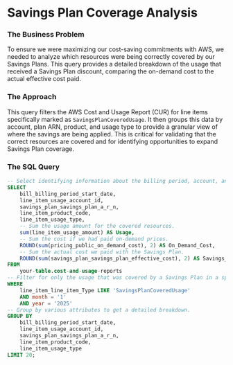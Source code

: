 # Savings Plan Coverage Analysis

### **The Business Problem**

To ensure we were maximizing our cost-saving commitments with AWS, we needed to analyze which resources were being correctly covered by our Savings Plans. This query provides a detailed breakdown of the usage that received a Savings Plan discount, comparing the on-demand cost to the actual effective cost paid.

### **The Approach**

This query filters the AWS Cost and Usage Report (CUR) for line items specifically marked as `SavingsPlanCoveredUsage`. It then groups this data by account, plan ARN, product, and usage type to provide a granular view of where the savings are being applied. This is critical for validating that the correct resources are covered and for identifying opportunities to expand Savings Plan coverage.

### **The SQL Query**

```sql
-- Select identifying information about the billing period, account, and Savings Plan.
SELECT
    bill_billing_period_start_date,
    line_item_usage_account_id,
    savings_plan_savings_plan_a_r_n,
    line_item_product_code,
    line_item_usage_type,
    -- Sum the usage amount for the covered resources.
    sum(line_item_usage_amount) AS Usage,
    -- Sum the cost if we had paid on-demand prices.
    ROUND(sum(pricing_public_on_demand_cost), 2) AS On_Demand_Cost,
    -- Sum the actual cost we paid with the Savings Plan.
    ROUND(sum(savings_plan_savings_plan_effective_cost), 2) AS Savings_Plan_Cost
FROM
    your-table.cost-and-usage-reports
-- Filter for only the usage that was covered by a Savings Plan in a specific period.
WHERE
    line_item_line_item_Type LIKE 'SavingsPlanCoveredUsage'
    AND month = '1'
    AND year = '2025'
-- Group by various attributes to get a detailed breakdown.
GROUP BY
    bill_billing_period_start_date,
    line_item_usage_account_id,
    savings_plan_savings_plan_a_r_n,
    line_item_product_code,
    line_item_usage_type
LIMIT 20;